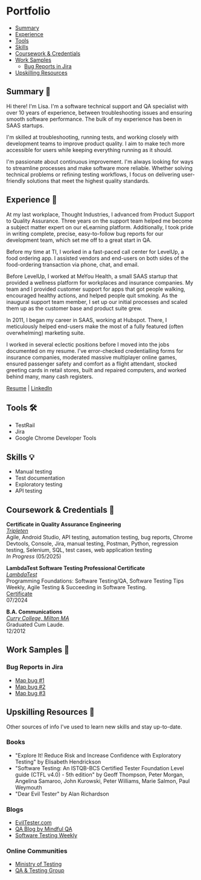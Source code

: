 # Portfolio
- [Summary](#summary-memo)
- [Experience](#experience-briefcase)
- [Tools](#tools-hammer_and_wrench)
- [Skills](#skills-bulb)
- [Coursework & Credentials](#coursework--credentials-scroll)
- [Work Samples](#work-samples-bookmark)
  * [Bug Reports in Jira](#bug-reports-in-jira)
- [Upskilling Resources](#upskilling-resources-brain)

## Summary :memo:
Hi there! I'm Lisa. I'm a software technical support and QA specialist with over 10 years of experience, between troubleshooting issues and ensuring smooth software performance. The bulk of my experience has been in SAAS startups.   

I'm skilled at troubleshooting, running tests, and working closely with development teams to improve product quality. I aim to make tech more accessible for users while keeping everything running as it should.   

I'm passionate about continuous improvement. I'm always looking for ways to streamline processes and make software more reliable. Whether solving technical problems or refining testing workflows, I focus on delivering user-friendly solutions that meet the highest quality standards.

## Experience :briefcase:
At my last workplace, Thought Industries, I advanced from Product Support to Quality Assurance. Three years on the support team helped me become a subject matter expert on our eLearning platform. Additionally, I took pride in writing complete, precise, easy-to-follow bug reports for our development team, which set me off to a great start in QA.   

Before my time at TI, I worked in a fast-paced call center for LevelUp, a food ordering app. I assisted vendors and end-users on both sides of the food-ordering transaction via phone, chat, and email.   

Before LevelUp, I worked at MeYou Health, a small SAAS startup that provided a wellness platform for workplaces and insurance companies. My team and I provided customer support for apps that got people walking, encouraged healthy actions, and helped people quit smoking. As the inaugural support team member, I set up our initial processes and scaled them up as the customer base and product suite grew.   

In 2011, I began my career in SAAS, working at Hubspot. There, I meticulously helped end-users make the most of a fully featured (often overwhelming) marketing suite.   

I worked in several eclectic positions before I moved into the jobs documented on my resume. I've error-checked credentialling forms for insurance companies, moderated massive multiplayer online games, ensured passenger safety and comfort as a flight attendant, stocked greeting cards in retail stores, built and repaired computers, and worked behind many, many cash registers.   

[Resume](https://docs.google.com/document/d/1O592i1q_lzU75irIFs4i39fHYCv7RBWGuel1Ka7ezJs/edit?usp=sharing) | [LinkedIn](https://linkedin.com/in/uncommon-ink)

## Tools :hammer_and_wrench:	

   * TestRail
   * Jira
   * Google Chrome Developer Tools

## Skills :bulb:

   * Manual testing
   * Test documentation
   * Exploratory testing
   * API testing

## Coursework & Credentials :scroll:	

__Certificate in Quality Assurance Engineering__   
[*Tripleten*](https://tripleten.com)   
Agile, Android Studio, API testing, automation testing, bug reports, Chrome Devtools, Console, Jira, manual testing, Postman, Python, regression testing, Selenium, SQL, test cases, web application testing   
_In Progress_ (05/2025)   

__LambdaTest Software Testing Professional Certificate__   
[*LambdaTest*](https://www.lambdatest.com)  
Programming Foundations: Software Testing/QA, Software Testing Tips Weekly, Agile Testing & Succeeding in Software Testing.   
[Certificate](https://www.linkedin.com/learning/certificates/522323b82f1727776c619401ee93b1e7b43a03fd2b23c1871260e4569c2d580d?trk=share_certificate)   
07/2024   

__B.A. Communications__   
[*Curry College, Milton MA*](https://www.curry.edu/)  
Graduated Cum Laude.   
12/2012   

## Work Samples :bookmark:
   
### Bug Reports in Jira
   * [Map bug #1](https://drive.google.com/file/d/1WxWhKjeswdyjusoUCg3MU0yJ-oK2LR5G/view?usp=sharing)
   * [Map bug #2](https://drive.google.com/file/d/1Fi4XDfAvVAKC3EaqkDWM0NzavtVVOUD5/view?usp=sharing)
   * [Map bug #3](https://drive.google.com/file/d/1sMX0_k8Z2kyoXeYjb2VOJwHwW1KYz4af/view?usp=sharing)
   
## Upskilling Resources :brain:

Other sources of info I've used to learn new skills and stay up-to-date.

### Books
   * "Explore It! Reduce Risk and Increase Confidence with Exploratory Testing" by Elisabeth Hendrickson
   * "Software Testing: An ISTQB-BCS Certified Tester Foundation Level guide (CTFL v4.0) - 5th edition" by Geoff Thompson, Peter Morgan, Angelina Samaroo, John Kurowski, Peter Williams, Marie Salmon, Paul Weymouth
   * "Dear Evil Tester" by Alan Richardson

### Blogs
   * [EvilTester.com](https://www.eviltester.com/)
   * [QA Blog by Mindful QA](https://www.mindfulqa.com/blog/)
   * [Software Testing Weekly](https://softwaretestingweekly.com/)

### Online Communities
   * [Ministry of Testing](https://www.ministryoftesting.com/)
   * [QA & Testing Group](https://www.linkedin.com/groups/95831/)

